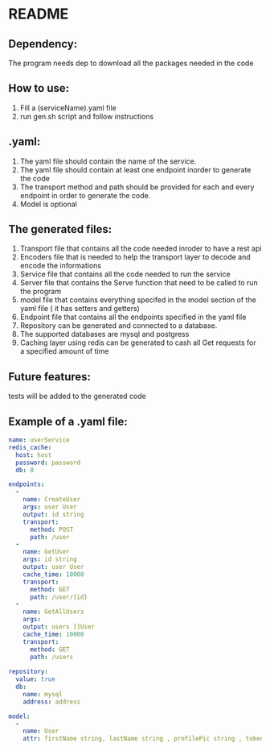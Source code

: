 # README

## Dependency:

The program needs dep to download all the packages needed in the code

## How to use:

1. Fill a (serviceName).yaml file
2. run gen.sh script and follow instructions

## .yaml:

1. The yaml file should contain the name of the service.
2. The yaml file should contain at least one endpoint inorder to generate the code
3. The transport method and path should be provided for each and every endpoint in order to generate the code.
4. Model is optional

## The generated files:

1. Transport file that contains all the code needed inroder to have a rest api
2. Encoders file that is needed to help the transport layer to decode and encode the informations
3. Service file that contains all the code needed to run the service
4. Server file that contains the Serve function that need to be called to run the program
5. model file that contains everything specifed in the model section of the yaml file ( it has setters and getters)
6. Endpoint file that contains all the endpoints specified in the yaml file
7. Repository can be generated and connected to a database.
8. The supported databases are mysql and postgress
9. Caching layer using redis can be generated to cash all Get requests for a specified amount of time

## Future features:
tests will be added to the generated code


## Example of a .yaml file:

```yaml
name: userService
redis_cache:
  host: host
  password: password
  db: 0

endpoints:
  -
    name: CreateUser
    args: user User
    output: id string
    transport: 
      method: POST
      path: /user
  -
    name: GetUser
    args: id string
    output: user User
    cache_time: 10000
    transport:
      method: GET
      path: /user/{id}
  -
    name: GetAllUsers
    args:
    output: users []User
    cache_time: 10000
    transport:
      method: GET
      path: /users
  
repository:
  value: true
  db:
    name: mysql
    address: address

model:
  -
    name: User
    attr: firstName string, lastName string , profilePic string , token string
```
